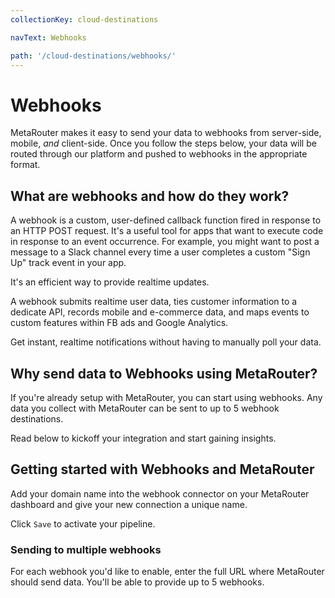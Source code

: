 ```yaml
---
collectionKey: cloud-destinations

navText: Webhooks

path: '/cloud-destinations/webhooks/'
---
```


# Webhooks

MetaRouter makes it easy to send your data to webhooks from server-side, mobile, _and_ client-side. Once you follow the steps below, your data will be routed through our platform and pushed to webhooks in the appropriate format.

## What are webhooks and how do they work?

A webhook is a custom, user-defined callback function fired in response to an HTTP POST request. It's a useful tool for apps that want to execute code in response to an event occurrence. For example, you might want to post a message to a Slack channel every time a user completes a custom "Sign Up" track event in your app.

It's an efficient way to provide realtime updates.

A webhook submits realtime user data, ties customer information to a dedicate API, records mobile and e-commerce data, and maps events to custom features within FB ads and Google Analytics.

Get instant, realtime notifications without having to manually poll your data.

## Why send data to Webhooks using MetaRouter?

If you're already setup with MetaRouter, you can start using webhooks. Any data you collect with MetaRouter can be sent to up to 5 webhook destinations.

Read below to kickoff your integration and start gaining insights.

## Getting started with Webhooks and MetaRouter

Add your domain name into the webhook connector on your MetaRouter dashboard and give your new connection a unique name.

Click `Save` to activate your pipeline.

### Sending to multiple webhooks

For each webhook you'd like to enable, enter the full URL where MetaRouter should send data. You'll be able to provide up to 5 webhooks.

